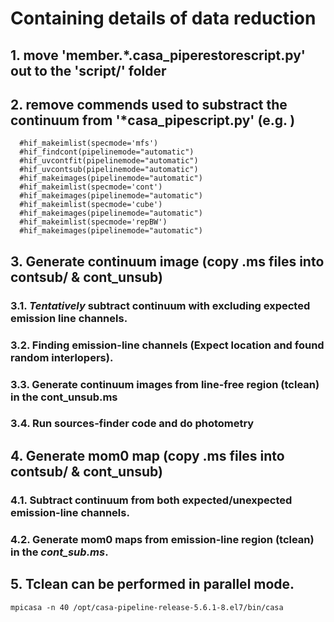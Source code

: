 # Containing details of data reduction

## 1. move 'member.*.casa_piperestorescript.py' out to the 'script/' folder 
## 2. remove commends used to substract the continuum from '*casa_pipescript.py' (e.g. )
```
  #hif_makeimlist(specmode='mfs')
  #hif_findcont(pipelinemode="automatic")
  #hif_uvcontfit(pipelinemode="automatic")
  #hif_uvcontsub(pipelinemode="automatic")
  #hif_makeimages(pipelinemode="automatic")
  #hif_makeimlist(specmode='cont')
  #hif_makeimages(pipelinemode="automatic")
  #hif_makeimlist(specmode='cube')
  #hif_makeimages(pipelinemode="automatic")
  #hif_makeimlist(specmode='repBW')
  #hif_makeimages(pipelinemode="automatic")
```
## 3. Generate continuum image (copy .ms files into contsub/ & cont_unsub)
### 3.1. ***Tentatively*** subtract continuum with excluding expected emission line channels.
### 3.2. Finding emission-line channels (Expect location and found random interlopers).
### 3.3. Generate continuum images from line-free region (tclean) in the cont_unsub.ms
### 3.4. Run sources-finder code and do photometry
  
## 4. Generate mom0 map (copy .ms files into contsub/ & cont_unsub)
### 4.1. Subtract continuum from both expected/unexpected emission-line channels.
### 4.2. Generate mom0 maps from emission-line region (tclean) in the ***cont_sub.ms***.

## 5. Tclean can be performed in parallel mode.
   `mpicasa -n 40 /opt/casa-pipeline-release-5.6.1-8.el7/bin/casa`
